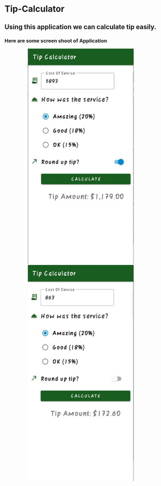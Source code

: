 # Tip-Calculator

## Using this application we can calculate tip easily.

### Here are some screen shoot of Application

<p align="center">
  <img src="https://github.com/param-radadiya/Tip-Calculator/blob/main/Screen%20Shots/1.jpg" width="350" alt="accessibility text">
  <img src="https://github.com/param-radadiya/Tip-Calculator/blob/main/Screen%20Shots/2.jpg" width="350" alt="accessibility text">
</p>

